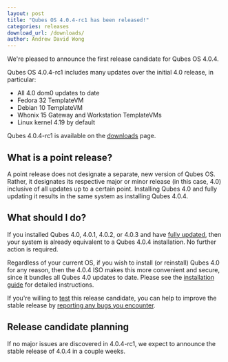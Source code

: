 ```yaml
---
layout: post
title: "Qubes OS 4.0.4-rc1 has been released!"
categories: releases
download_url: /downloads/
author: Andrew David Wong
---
```


We're pleased to announce the first release candidate for Qubes OS
4.0.4.

Qubes OS 4.0.4-rc1 includes many updates over the initial 4.0 release,
in particular:

- All 4.0 dom0 updates to date
- Fedora 32 TemplateVM
- Debian 10 TemplateVM
- Whonix 15 Gateway and Workstation TemplateVMs
- Linux kernel 4.19 by default

Qubes 4.0.4-rc1 is available on the [downloads] page.


What is a point release?
------------------------

A point release does not designate a separate, new version of Qubes OS.
Rather, it designates its respective major or minor release (in this
case, 4.0) inclusive of all updates up to a certain point. Installing
Qubes 4.0 and fully updating it results in the same system as installing
Qubes 4.0.4.


What should I do?
-----------------

If you installed Qubes 4.0, 4.0.1, 4.0.2, or 4.0.3 and have [fully
updated], then your system is already equivalent to a Qubes 4.0.4
installation. No further action is required.

Regardless of your current OS, if you wish to install (or reinstall)
Qubes 4.0 for any reason, then the 4.0.4 ISO makes this more convenient
and secure, since it bundles all Qubes 4.0 updates to date. Please see
the [installation guide] for detailed instructions.

If you're willing to [test] this release candidate, you can help to
improve the stable release by [reporting any bugs you encounter].


Release candidate planning
--------------------------

If no major issues are discovered in 4.0.4-rc1, we expect to announce
the stable release of 4.0.4 in a couple weeks.


[downloads]: /downloads/
[fully updated]: /doc/updating-qubes-os/
[installation guide]: /doc/installation-guide/
[test]: /doc/testing/
[reporting any bugs you encounter]: /doc/issue-tracking/

